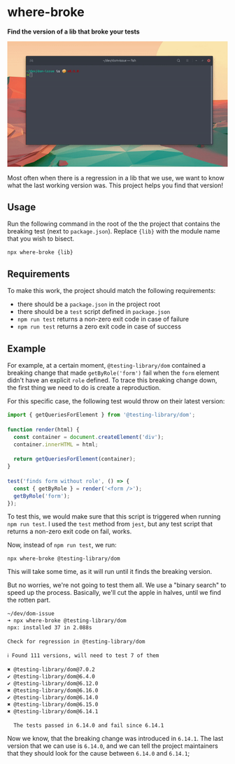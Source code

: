 # where-broke

**Find the version of a lib that broke your tests**

![animation of where-broke results](./docs/where-broke.gif)

Most often when there is a regression in a lib that we use, we want to know what the last working version was. This project helps you find that version!

## Usage

Run the following command in the root of the the project that contains the breaking test (next to `package.json`). Replace `{lib}` with the module name that you wish to bisect.

```shell
npx where-broke {lib}
```

## Requirements

To make this work, the project should match the following requirements:

- there should be a `package.json` in the project root
- there should be a `test` script defined in `package.json`
- `npm run test` returns a non-zero exit code in case of failure
- `npm run test` returns a zero exit code in case of success

## Example

For example, at a certain moment, `@testing-library/dom` contained a breaking change that made `getByRole('form')` fail when the `form` element didn't have an explicit `role` defined. To trace this breaking change down, the first thing we need to do is create a reproduction.

For this specific case, the following test would throw on their latest version:

```js
import { getQueriesForElement } from '@testing-library/dom';

function render(html) {
  const container = document.createElement('div');
  container.innerHTML = html;

  return getQueriesForElement(container);
}

test('finds form without role', () => {
  const { getByRole } = render('<form />');
  getByRole('form');
});
```

To test this, we would make sure that this script is triggered when running `npm run test`. I used the `test` method from `jest`, but any test script that returns a non-zero exit code on fail, works.

Now, instead of `npm run test`, we run:

```shell
npx where-broke @testing-library/dom
```

This will take some time, as it will run until it finds the breaking version.

But no worries, we're not going to test them all. We use a "binary search" to speed up the process. Basically, we'll cut the apple in halves, until we find the rotten part.

```shell
~/dev/dom-issue
➜ npx where-broke @testing-library/dom
npx: installed 37 in 2.088s

Check for regression in @testing-library/dom

ℹ Found 111 versions, will need to test 7 of them

✖ @testing-library/dom@7.0.2
✔ @testing-library/dom@6.4.0
✔ @testing-library/dom@6.12.0
✖ @testing-library/dom@6.16.0
✔ @testing-library/dom@6.14.0
✖ @testing-library/dom@6.15.0
✖ @testing-library/dom@6.14.1

  The tests passed in 6.14.0 and fail since 6.14.1
```

Now we know, that the breaking change was introduced in `6.14.1`. The last version that we can use is `6.14.0`, and we can tell the project maintainers that they should look for the cause between `6.14.0` and `6.14.1`;
